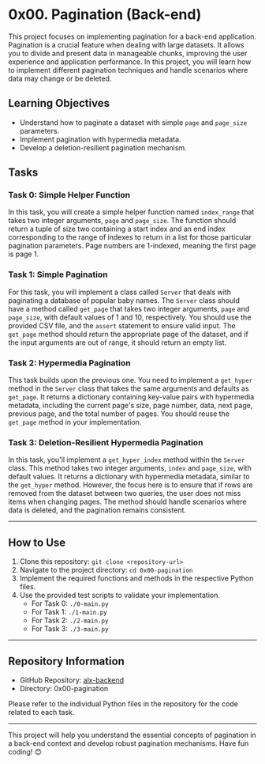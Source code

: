 # 0x00. Pagination (Back-end)

This project focuses on implementing pagination for a back-end application. Pagination is a crucial feature when dealing with large datasets. It allows you to divide and present data in manageable chunks, improving the user experience and application performance. In this project, you will learn how to implement different pagination techniques and handle scenarios where data may change or be deleted.

## Learning Objectives

- Understand how to paginate a dataset with simple `page` and `page_size` parameters.
- Implement pagination with hypermedia metadata.
- Develop a deletion-resilient pagination mechanism.

## Tasks

### Task 0: Simple Helper Function

In this task, you will create a simple helper function named `index_range` that takes two integer arguments, `page` and `page_size`. The function should return a tuple of size two containing a start index and an end index corresponding to the range of indexes to return in a list for those particular pagination parameters. Page numbers are 1-indexed, meaning the first page is page 1.

### Task 1: Simple Pagination

For this task, you will implement a class called `Server` that deals with paginating a database of popular baby names. The `Server` class should have a method called `get_page` that takes two integer arguments, `page` and `page_size`, with default values of 1 and 10, respectively. You should use the provided CSV file, and the `assert` statement to ensure valid input. The `get_page` method should return the appropriate page of the dataset, and if the input arguments are out of range, it should return an empty list.

### Task 2: Hypermedia Pagination

This task builds upon the previous one. You need to implement a `get_hyper` method in the `Server` class that takes the same arguments and defaults as `get_page`. It returns a dictionary containing key-value pairs with hypermedia metadata, including the current page's size, page number, data, next page, previous page, and the total number of pages. You should reuse the `get_page` method in your implementation.

### Task 3: Deletion-Resilient Hypermedia Pagination

In this task, you'll implement a `get_hyper_index` method within the `Server` class. This method takes two integer arguments, `index` and `page_size`, with default values. It returns a dictionary with hypermedia metadata, similar to the `get_hyper` method. However, the focus here is to ensure that if rows are removed from the dataset between two queries, the user does not miss items when changing pages. The method should handle scenarios where data is deleted, and the pagination remains consistent.

---

## How to Use

1. Clone this repository: `git clone <repository-url>`
2. Navigate to the project directory: `cd 0x00-pagination`
3. Implement the required functions and methods in the respective Python files.
4. Use the provided test scripts to validate your implementation.
   - For Task 0: `./0-main.py`
   - For Task 1: `./1-main.py`
   - For Task 2: `./2-main.py`
   - For Task 3: `./3-main.py`

---

## Repository Information

- GitHub Repository: [alx-backend](https://github.com/tkirwa/alx-backend/tree/main/0x00-pagination)
- Directory: 0x00-pagination

Please refer to the individual Python files in the repository for the code related to each task.

---

This project will help you understand the essential concepts of pagination in a back-end context and develop robust pagination mechanisms. Have fun coding! 😊
